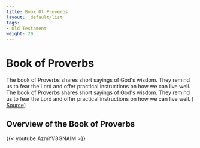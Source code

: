 ```yaml
---
title: Book Of Proverbs
layout: _default/list
tags:
- Old Testament
weight: 20
---
```

# Book of Proverbs

The book of Proverbs shares short sayings of God's wisdom. They remind us to fear the Lord and offer practical instructions on how we can live well. The book of Proverbs shares short sayings of God's wisdom. They remind us to fear the Lord and offer practical instructions on how we can live well. [ [Source](https://bibleproject.com/explore/video/proverbs/)]

## Overview of the Book of Proverbs
{{< youtube AzmYV8GNAIM >}}


